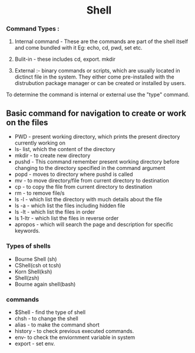<h1 align="Center"> Shell </h1>

###  Command Types :

1. Internal  command - These are the commands are part of the shell itself and come bundled with it
Eg: echo, cd, pwd, set etc.

2. Bulit-in - these includes  cd, export. mkdir

3. External :- binary commands or scripts, which are usually located in dictinct file in the system.
 They either come pre-installed with the distrubution package manager or can be created or installed by users.

To determine the command is internal or external use the "type" command.


## Basic command for navigation to create or work on the files

+ PWD - present working directory, which prints the present directory currently working on <br/>
+ ls-  list, which the content of the directory <br/>
+ mkdir - to create new directory <br/>
+ pushd -  This command remember present working directory before changing to the directory specified in the command argument <br/>
+ popd - moves to directory where pushd is called <br/>
+ mv - to move directory/file from current directory to destination <br/>
+ cp - to copy the file from current directory to destination <br/>
+ rm - to remove file/s <br/>
+ ls -l - which list the directory with much details about the file <br/>
+ ls -a - which list the files including hidden file <br/>
+ ls -lt - which list the files in order <br/>
+ ls 1-ltr - which list the files in reverse order <br/>
+ apropos - which will search the page and description for specific keywords.


### Types of shells

+ Bourne Shell (sh)
+ CShell(csh ot tcsh)
+ Korn Shell(ksh)
+ Shell(zsh)
+ Bourne again shell(bash)

### commands

* $Shell - find the type of shell
* chsh - to change the shell
* alias - to make the command short
* history - to check previous executed commands.
* env- to check the enviornment variable in system
* export - set env.

